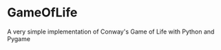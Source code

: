 GameOfLife
==========

A very simple implementation of Conway's Game of Life with Python and Pygame
